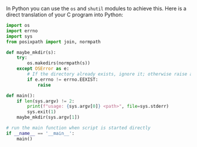 In Python you can use the `os` and `shutil` modules to achieve this. Here is a direct translation of your C program into Python:

```python
import os
import errno
import sys
from posixpath import join, normpath

def maybe_mkdir(s):
    try:
        os.makedirs(normpath(s))
    except OSError as e: 
        # If the directory already exists, ignore it; otherwise raise any error
        if e.errno != errno.EEXIST:
            raise

def main():
    if len(sys.argv) != 2:
        print(f"usage: {sys.argv[0]} <path>", file=sys.stderr)
        sys.exit(1)
    maybe_mkdir(sys.argv[1])

# run the main function when script is started directly
if __name__ == '__main__':
    main()
```
